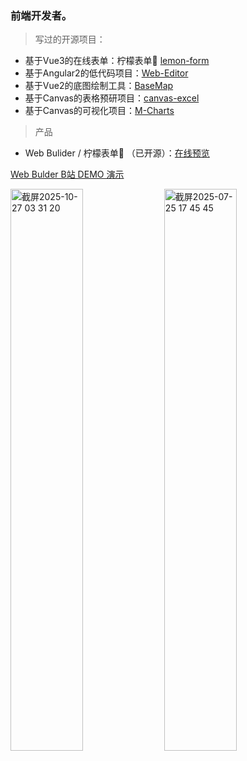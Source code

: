 ### 前端开发者。


> 写过的开源项目：
- 基于Vue3的在线表单：柠檬表单🍋   [lemon-form](https://github.com/bojue/lemon-form)
- 基于Angular2的低代码项目：[Web-Editor](https://github.com/bojue/Web-Editor)
- 基于Vue2的底图绘制工具：[BaseMap](https://github.com/bojue/BaseMap) 
- 基于Canvas的表格预研项目：[canvas-excel](https://github.com/bojue/canvas-excel)
- 基于Canvas的可视化项目：[M-Charts](https://github.com/bojue/M-Charts)


> 产品 
- Web Bulider / 柠檬表单🍋 （已开源）：[在线预览](https://bojue.github.io/lemon-form/)

[Web Bulder B站 DEMO 演示](https://www.bilibili.com/video/BV186pUzfEr1/?vd_source=034415f0468861a710931e3467dc4d15)


 <img width="48%"   alt="截屏2025-10-27 03 31 20" src="https://github.com/user-attachments/assets/4e3a73ca-aeae-4fe5-8e38-2f757af715d3" />


<img width="48%" alt="截屏2025-07-25 17 45 45" src="https://github.com/user-attachments/assets/b29cc316-95f6-4ed8-92d8-d0aaf8fa69a2" />

 
<!--
**bojue/bojue** is a ✨ _special_ ✨ repository because its `README.md` (this file) appears on your GitHub profile.

Here are some ideas to get you started:

- 🔭 I’m currently working on ...
- 🌱 I’m currently learning ...
- 👯 I’m looking to collaborate on ...
- 🤔 I’m looking for help with ...
- 💬 Ask me about ...
- 📫 How to reach me: ...
- 😄 Pronouns: ...
- ⚡ Fun fact: ...
-->
